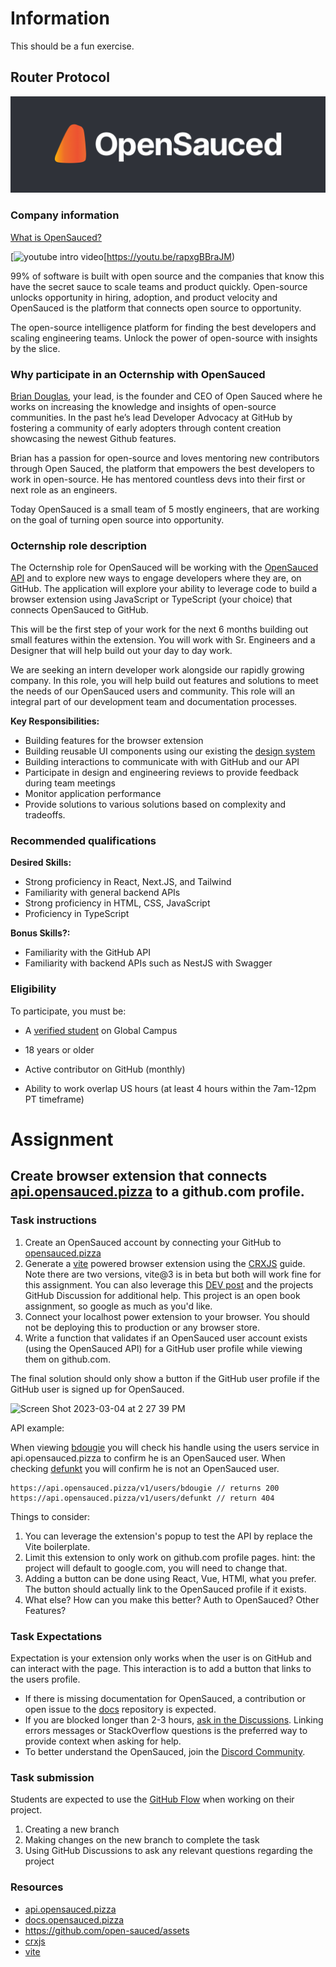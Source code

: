 # Information
This should be a fun exercise.

## Router Protocol

![Company Logo](https://github.com/open-sauced/assets/blob/main/logos/logo-on-dark.png)

### Company information 

[What is OpenSauced?](https://www.youtube.com/watch?v=h8gwrzis-dY)

[![youtube intro video](https://user-images.githubusercontent.com/5713670/222929371-fdaab545-dc4c-4808-b9aa-af6261c029be.jpg)[https://youtu.be/rapxgBBraJM)

99% of software is built with open source and the companies that know this have the secret sauce to scale teams and product quickly. Open-source unlocks opportunity in hiring, adoption, and product velocity and OpenSauced is the platform that connects open source to opportunity. 

The open-source intelligence platform for finding the best developers and scaling engineering teams. Unlock the power of open-source with insights by the slice.

### Why participate in an Octernship with OpenSauced

[Brian Douglas](https://github.com/bdougie), your lead, is the founder and CEO of Open Sauced where he works on increasing the knowledge and insights of open-source communities. In the past he’s lead Developer Advocacy at GitHub by fostering a community of early adopters through content creation showcasing the newest Github features.

Brian has a passion for open-source and loves mentoring new contributors through Open Sauced, the platform that empowers the best developers to work in open-source. He has mentored countless devs into their first or next role as an engineers.

Today OpenSauced is a small team of 5 mostly engineers, that are working on the goal of turning open source into opportunity.

### Octernship role description

The Octernship role for OpenSauced will be working with the [OpenSauced API](https://api.opensauced.pizza/) and to explore new ways to engage developers where they are, on GitHub. The application will explore your ability to leverage code to build a browser extension using JavaScript or TypeScript (your choice) that connects OpenSauced to GitHub. 

This will be the first step of your work for the next 6 months building out small features within the extension. You will work with Sr. Engineers and a Designer that will help build out your day to day work. 

We are seeking an intern developer work alongside our rapidly growing company. In this role, you will help build out features and solutions to meet the needs of our OpenSauced users and community. This role will an integral part of our development team and documentation processes.

**Key Responsibilities:**

- Building features for the browser extension
- Building reusable UI components using our existing the [design system](https://design.opensauced.pizza/) 
- Building interactions to communicate with with GitHub and our API
- Participate in design and engineering reviews to provide feedback during team meetings
- Monitor application performance
- Provide solutions to various solutions based on complexity and tradeoffs.

### Recommended qualifications

**Desired Skills:**

- Strong proficiency in React, Next.JS, and Tailwind
- Familiarity with general backend APIs
- Strong proficiency in HTML, CSS, JavaScript
- Proficiency in TypeScript

**Bonus Skills?:**

- Familiarity with the GitHub API
- Familiarity with backend APIs such as NestJS with Swagger

### Eligibility

To participate, you must be:

* A [verified student](https://education.github.com/discount_requests/pack_application) on Global Campus

* 18 years or older

* Active contributor on GitHub (monthly)

* Ability to work overlap US hours (at least 4 hours within the 7am-12pm PT timeframe) 

# Assignment

## Create browser extension that connects [api.opensauced.pizza](https://api.opensauced.pizza/) to a github.com profile.

### Task instructions

1. Create an OpenSauced account by connecting your GitHub to [opensauced.pizza](https://insights.opensauced.pizza)
1. Generate a [vite](https://vitejs.dev/) powered browser extension using the [CRXJS](https://crxjs.dev/vite-plugin/getting-started/vanilla-js/create-project) guide. Note there are two versions, vite@3 is in beta but both will work fine for this assignment. You can also leverage this [DEV post](https://dev.to/jacksteamdev/create-a-vite-react-chrome-extension-in-90-seconds-3df7) and the projects GitHub Discussion for additional help. This project is an open book assignment, so google as much as you'd like.
1. Connect your localhost power extension to your browser. You should not be deploying this to production or any browser store. 
1. Write a function that validates if an OpenSauced user account exists (using the OpenSauced API) for a GitHub user profile while viewing them on github.com. 

The final solution should only show a button if the GitHub user profile if the GitHub user is signed up for OpenSauced.

<img width="245" alt="Screen Shot 2023-03-04 at 2 27 39 PM" src="https://user-images.githubusercontent.com/5713670/222931380-bc824441-abc8-46f9-af4b-8adf4b3ef373.png">

API example:

When viewing [bdougie](https://github.com/bdougie) you will check his handle using the users service in api.opensauced.pizza to confirm he is an OpenSauced user. When checking [defunkt](https://github.com/defunkt) you will confirm he is not an OpenSauced user.

```
https://api.opensauced.pizza/v1/users/bdougie // returns 200
https://api.opensauced.pizza/v1/users/defunkt // return 404
```

Things to consider:

1. You can leverage the extension's popup to test the API by replace the Vite boilerplate.
1. Limit this extension to only work on github.com profile pages. hint: the project will default to google.com, you will need to change that.
1. Adding a button can be done using React, Vue, HTMl, what you prefer. The button should actually link to the OpenSauced profile if it exists.
1. What else? How can you make this better? Auth to OpenSauced? Other Features?

### Task Expectations

Expectation is your extension only works when the user is on GitHub and can interact with the page. This interaction is to add a button that links to the users profile. 

- If there is missing documentation for OpenSauced, a contribution or open issue to the [docs](https://docs.opensauced.pizza/) repository is expected.
- If you are blocked longer than 2-3 hours, [ask in the Discussions](https://github.com/open-sauced-craftwork/browser-extension/discussions). Linking errors messages or StackOverflow questions is the preferred way to provide context when asking for help.
- To better understand the OpenSauced, join the [Discord Community](https://discord.gg/opensauced).

### Task submission

Students are expected to use the [GitHub Flow](https://docs.github.com/en/get-started/quickstart/github-flow) when working on their project. 

1. Creating a new branch
2. Making changes on the new branch to complete the task
4. Using GitHub Discussions to ask any relevant questions regarding the project

### Resources

- [api.opensauced.pizza](https://api.opensauced.pizza/)
- [docs.opensauced.pizza](https://docs.opensauced.pizza/)
- https://github.com/open-sauced/assets
- [crxjs](https://crxjs.dev/) 
- [vite](https://vitejs.dev/)
